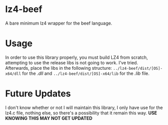 # lz4-beef
A bare minimum lz4 wrapper for the beef language.

# Usage
In order to use this library properly, you must build LZ4 from scratch, attempting to use the release libs is not going to work. I've tried. 
Afterwards, place the libs in the following structure: `../lz4-beef/dist/[OS]-x64/dll` for the *.dll* and `../lz4-beef/dist/[OS]-x64/lib` for the *.lib* file.

# Future Updates
I don't know whether or not I will maintain this library, I only have use for the lz4.c file, nothing else, so there's a possibility that it remain this way. 
**USE KNOWING THIS MAY NOT GET UPDATED**
